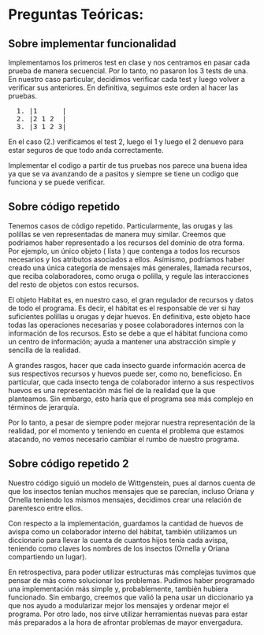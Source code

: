 # Preguntas Teóricas:

## Sobre implementar funcionalidad

  Implementamos los primeros test en clase y nos centramos en pasar cada prueba de manera secuencial. Por lo tanto, no pasaron los 3 tests de una. En nuestro caso particular, decidimos verificar cada test y luego volver a verificar sus anteriores. En definitiva, seguimos este orden al hacer las pruebas.

<pre>
  1. |1      |
  2. |2 1 2  | 
  3. |3 1 2 3|
</pre>
  
  En el caso (2.) verificamos el test 2, luego el 1 y luego el 2 denuevo para estar seguros de que todo anda correctamente.
  
  Implementar el codigo a partir de tus pruebas nos parece una buena idea ya que se va avanzando de a pasitos y siempre se tiene un codigo que funciona y se puede verificar.
  
## Sobre código repetido

  Tenemos casos de código repetido. Particularmente, las orugas y las polillas se ven representadas de manera muy similar. Creemos que podriamos haber representado  a los recursos del dominio de otra forma. Por ejemplo, un único objeto ( lista ) que contenga a todos los recursos necesarios y los atributos asociados a ellos. Asímismo, podríamos haber creado una única categoría de mensajes más generales, llamada recursos, que reciba colaboradores, como oruga o polilla, y regule las interacciones del resto de objetos con estos recursos.
  
  El objeto Habitat es, en nuestro caso, el gran regulador de recursos y datos de todo el programa. Es decir, el hábitat es el responsable de ver si hay suficientes polillas u orugas y dejar huevos. En definitiva, este objeto hace todas las operaciones necesarias y posee colaboradores internos con la información de los recursos. Esto se debe a que el hábitat funciona como un centro de información; ayuda a mantener una abstracción simple y sencilla de la realidad. 
  
  A grandes rasgos, hacer que cada insecto guarde información acerca de sus respectivos recursos y huevos puede ser, como no, beneficioso. En particular, que cada insecto tenga de colaborador interno a sus respectivos huevos es una representación más fiel de la realidad que la que planteamos. Sin embargo, esto haría que el programa sea más complejo en términos de jerarquía.
  
  Por lo tanto, a pesar de siempre poder mejorar nuestra representación de la realidad, por el momento y teniendo en cuenta el problema que estamos atacando, no vemos necesario cambiar el rumbo de nuestro programa.
  
## Sobre código repetido 2

  Nuestro código siguió un modelo de Wittgenstein, pues al darnos cuenta de que los insectos tenían muchos mensajes que se parecían, incluso Oriana y Ornella teniendo los mismos mensajes, decidimos crear una relación de parentesco entre ellos. 
  
  Con respecto a la implementación, guardamos la cantidad de huevos de avispa como un colaborador interno del hábitat, también utilizamos un diccionario para llevar la cuenta de cuantos hijos tenía cada avispa, teniendo como claves los nombres de los insectos (Ornella y Oriana compartiendo un lugar).

  En retrospectiva, para poder utilizar estructuras más complejas tuvimos que pensar de más como solucionar los problemas. Pudimos haber programado una implementación más simple y, probablemente, también hubiera funcionado. Sin embargo, creemos que valió la pena usar un diccionario ya que nos ayudo a modularizar mejor los mensajes y ordenar mejor el programa. Por otro lado, nos sirve utilizar herramientas nuevas para estar más preparados a la hora de afrontar problemas de mayor envergadura.


